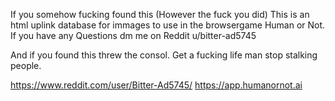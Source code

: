 If you somehow fucking found this (However the fuck you did) This is an html uplink database for immages to use in the browsergame Human or Not. If you have any Questions dm me on Reddit u/bitter-ad5745

And if you found this threw the consol. Get a fucking life man stop stalking people.

https://www.reddit.com/user/Bitter-Ad5745/
https://app.humanornot.ai
